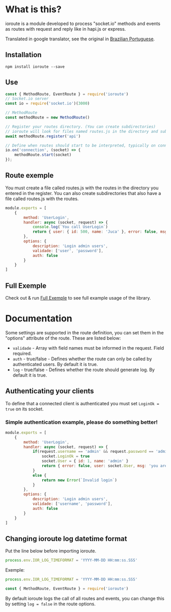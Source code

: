 # What is this?
ioroute is a module developed to process "socket.io" methods and events as routes with request and reply like in hapi.js or express.

Translated in google translator, see the original in [Brazilian Portuguese](https://github.com/fernandorossato/ioroute/blob/master/README.br.md).

## Installation
```
npm install ioroute --save
```

## Use
``` js
const { MethodRoute, EventRoute } = require('ioroute')
// Socket.io server
const io = require('socket.io')(3000)

// MethodRoute
const methodRoute = new MethodRoute()

// Register your routes directory. (You can create subdirectories)
// ioroute will look for files named routes.js in the directory and subdirectories of the directory entered in the register.
await methodRoute.register('api')

// Define when routes should start to be interpreted, typically on connection.
io.on('connection', (socket) => {
    methodRoute.start(socket)
});
```

## Route exemple
You must create a file called routes.js with the routes in the directory you entered in the register.
You can also create subdirectories that also have a file called routes.js with the routes.
``` js
module.exports = [
    {
        method: 'UserLogin',
        handler: async (socket, request) => {
            console.log(`You call UserLogin`)
            return { user: { id: 500, name: 'Juca' }, error: false, msg: 'User logged' }
        },
        options: {
            description: 'Login admin users',
            validade: ['user', 'password'],
            auth: false
        }
    }
]
```

## Full Exemple
Check out & run [Full Exemple](https://github.com/fernandorossato/ioroute/tree/master/example) to see full example usage of the library.

# Documentation
Some settings are supported in the route definition, you can set them in the "options" attribute of the route. These are listed below:
* `validade` - Array with field names must be informed in the request. Field required. 
* `auth` - true/false - Defines whether the route can only be called by authenticated users. By default it is true.
* `log` - true/false - Defines whether the route should generate log. By default it is true.

## Authenticating your clients
To define that a connected client is authenticated you must set `LoginOk = true` on its socket.

### Simple authentication example, please do something better!
``` js
module.exports = [
    {
        method: 'UserLogin',
        handler: async (socket, request) => {            
            if(request.username == 'admin' && request.password == 'admin') {
                socket.LoginOk = true
                socket.User = { id: 1, name: 'admin' }
                return { error: false, user: socket.User, msg: 'you are logged in' }
            }
            else {
                return new Error(`Invalid login`)
            }            
        },
        options: {
            description: 'Login admin users',
            validade: ['username', 'password'],
            auth: false
        }
    }
]
```

## Changing ioroute log datetime format
Put the line below before importing ioroute.

``` js
process.env.IOR_LOG_TIMEFORMAT = 'YYYY-MM-DD HH:mm:ss.SSS'
```

Exemple:
``` js
process.env.IOR_LOG_TIMEFORMAT = 'YYYY-MM-DD HH:mm:ss.SSS'

const { MethodRoute, EventRoute } = require('ioroute')
```

By default ioroute logs the call of all routes and events, you can change this by setting `log = false` in the route options.